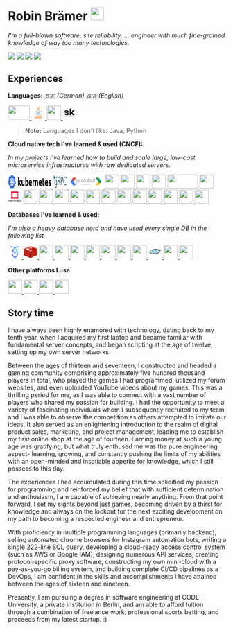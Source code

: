 # Robin Brämer <img src="https://raw.githubusercontent.com/MartinHeinz/MartinHeinz/master/wave.gif" width="30px" height="30px" />
_I'm a full-blown software, site reliability, ... engineer with much fine-grained knowledge of way too many technologies._

![](https://img.shields.io/badge/-Gopher-informational?style=for-the-badge&logo=Go)
![](https://img.shields.io/badge/-Kubernetes-informational?style=for-the-badge&logo=kubernetes)
![](https://img.shields.io/badge/-Games-informational?style=for-the-badge&logo=Minecraft)
![](https://img.shields.io/badge/-FinTech-informational?style=for-the-badge&logo=Bitcoin)

## Experiences

**Languages:**
_🇩🇪 (German) 🇬🇧 (English)_

<a href="https://github.com/golang/go">
    <img height="32" width="50" style="background-color:white" src="https://go.dev/images/go-logo-white.svg" />
</a>
<a href="https://github.com/openjdk/">
    <img height="32" width="32" style="background-color:white" src="https://raw.githubusercontent.com/github/explore/80688e429a7d4ef2fca1e82350fe8e3517d3494d/topics/java/java.png" />
</a>
<a href="https://github.com/python">
    <img height="32" width="32" style="background-color:white" src="https://avatars.githubusercontent.com/u/1525981?s=32" />
</a>
<a href="https://skriptlang.github.io/Skript/">
    <img height="32" width="32" style="background-color:white" src="https://github.com/SkriptLang/Skript/blob/7a1929aa22a301e0a1386ace92429b114f0bc777/docs/assets/Logo/Skript%20Logo%20Trans.png?raw=true" />
</a>

> **Note:** Languages I don't like: Java, Python

**Cloud native tech I've learned & used (CNCF):**

_In my projects I've learned how to build and scale large, low-cost microservice infrastructures with raw dedicated servers._

<a href="https://github.com/kubernetes">
<img height="32" width="100" style="background-color:white" src="./etc/Kubernetes_logo.svg" />
</a>
<a href="https://github.com/grpc">
<img height="32" width="32" style="background-color:white" src="./etc/grpc.svg" />
</a>
<a href="https://github.com/protocolbuffers/protobuf">
<img height="32" width="80" src="./etc/pb.png" />
</a>
<a href="https://github.com/containerd/containerd">
<img height="32" width="32" style="background-color:white" src="https://avatars.githubusercontent.com/u/14037953?s=32" />
</a>
<a href="https://github.com/istio/istio">
<img height="32" width="32" style="background-color:white" src="https://landscape.cncf.io/logos/istio.svg" />
</a>
<a href="https://github.com/cilium/cilium">
<img height="32" width="32" style="background-color:white" src="https://landscape.cncf.io/logos/cilium.svg" />
</a>
<a href="https://github.com/rook/rook">
<img height="32" width="32" style="background-color:white" src="https://landscape.cncf.io/logos/rook.svg" />
</a>
<a href="https://github.com/kubernetes-sigs/kubebuilder">
<img height="32" width="70" style="background-color:white" src="https://book.kubebuilder.io/logos/logo-single-line.png" />
</a>
<a href="https://github.com/maas/maas">
<img height="32" width="32" style="background-color:white" src="https://landscape.cncf.io/logos/maas.svg" />
</a>
<a href="https://github.com/openstack">
<img height="32" width="32" style="background-color:white" src="./etc/openstack.png" />
</a>
<a href="https://github.com/k8snetworkplumbingwg/multus-cni">
<img height="32" width="32" style="background-color:white" src="https://landscape.cncf.io/logos/multus.svg" />
</a>
<a href="https://github.com/kubeovn/kube-ovn">
<img height="32" width="32" style="background-color:white" src="https://landscape.cncf.io/logos/kube-ovn.svg" />
</a>
<a href="https://github.com/prometheus/prometheus">
<img height="32" width="32" style="background-color:white" src="https://unpkg.com/simple-icons@latest/icons/prometheus.svg" />
</a>
<a href="https://github.com/open-policy-agent/opa">
<img height="32" width="32" style="background-color:white" src="https://landscape.cncf.io/logos/open-policy-agent-opa.svg" />
</a>
<a href="https://github.com/kubevirt/kubevirt">
<img height="32" width="32" style="background-color:white" src="https://landscape.cncf.io/logos/kube-virt.svg" />
</a>
<a href="https://github.com/cloudevents">
<img height="32" width="32" style="background-color:white" src="https://landscape.cncf.io/logos/cloud-events.svg" />
</a>
<a href="https://github.com/fluxcd">
<img height="32" width="32" style="background-color:white" src="https://landscape.cncf.io/logos/flux.svg" />
</a>
<a href="https://github.com/nats-io">
<img height="32" width="32" style="background-color:white" src="https://landscape.cncf.io/logos/nats.svg" />
</a>
<a href="https://github.com/operator-framework/operator-sdk">
<img height="32" width="32" style="background-color:white" src="https://landscape.cncf.io/logos/operator-framework.svg" />
</a>
<a href="https://github.com/containernetworking/cni">
<img height="32" width="32" style="background-color:white" src="https://landscape.cncf.io/logos/container-network-interface-cni.svg" />
</a>
<a href="https://github.com/CrunchyData/postgres-operator">
<img height="32" width="32" style="background-color:white" src="https://landscape.cncf.io/logos/crunchy-postgres-operator.svg" />
</a>
<a href="https://github.com/kubemq-io/kubemq-community">
<img height="32" width="32" style="background-color:white" src="https://landscape.cncf.io/logos/kube-mq.svg" />
</a>

**Databases I've learned & used:**

_I'm also a heavy database nerd and have used every single DB in the following list._

<a href="https://github.com/cockroachdb/cockroach">
    <img height="32" width="32" style="background-color:white" src="./etc/Cockroach_Labs_Logo.png" />
</a>
<a href="https://github.com/redis/redis">
    <img height="32" width="32" style="background-color:white" src="./etc/redis.png" />
</a>
<a href="https://github.com/graphql">
    <img height="32" width="32" style="background-color:white" src="https://avatars.githubusercontent.com/u/13958706?s=32" />
</a>
<a href="https://github.com/dgraph-io/badger">
    <img height="32" width="32" style="background-color:white" src="https://unpkg.com/simple-icons@latest/icons/badgr.svg" />
</a>
<a href="https://github.com/etcd-io/etcd">
    <img height="32" width="32" style="background-color:white" src="https://avatars.githubusercontent.com/u/41972792?s=32" />
</a>
<a href="https://github.com/postgres">
    <img height="32" width="32" style="background-color:white" src="https://avatars.githubusercontent.com/u/177543?s=32" />
</a>
<a href="https://github.com/couchbase">
    <img height="32" width="32" style="background-color:white" src="https://avatars.githubusercontent.com/u/605755?s=32" />
</a>
<a href="https://github.com/mysql">
    <img height="32" width="32" style="background-color:white" src="https://avatars.githubusercontent.com/u/2452804?s=32" />
</a>
<a href="https://github.com/MariaDB/">
    <img height="32" width="32" style="background-color:white" src="https://avatars.githubusercontent.com/u/4739304?s=32" />
</a>
<a href="https://github.com/apache/cassandra">
    <img height="32" width="32" style="background-color:white" src="./etc/cassandra.png" />
</a>
<a href="https://github.com/sqlite/sqlite">
    <img height="32" width="32" style="background-color:white" src="https://avatars.githubusercontent.com/u/48680494?s=32" />
</a>
<a href="https://cloud.google.com/firestore">
    <img height="32" width="32" style="background-color:white" src="https://unpkg.com/simple-icons@latest/icons/googlecloud.svg" />
</a>

**Other platforms I use:**

<a href="https://gitlab.com/robinbraemer">
    <img height="32" width="32" style="background-color:white" src="https://avatars.githubusercontent.com/u/22105643?s=32" />
</a>
<a href="https://github.com/robinbraemer">
    <img height="32" width="32" style="background-color:white" src="https://avatars.githubusercontent.com/u/9919?s=32" />
</a>
<a href="https://www.jetbrains.com/">
    <img height="32" width="32" style="background-color:white" src="https://avatars.githubusercontent.com/u/878437?s=32" />
</a>
<a href="https://cloud.google.com/">
    <img height="32" width="32" style="background-color:white" src="https://avatars.githubusercontent.com/u/2810941?s=32" />
</a>

## Story time

I have always been highly enamored with technology, dating back to my tenth year, when I acquired my first laptop and became familiar with fundamental server concepts, and began scripting at the age of twelve, setting up my own server networks.

Between the ages of thirteen and seventeen, I constructed and headed a gaming community comprising approximately five hundred thousand players in total, who played the games I had programmed, utilized my forum websites, and even uploaded YouTube videos about my games. This was a thrilling period for me, as I was able to connect with a vast number of players who shared my passion for building. I had the opportunity to meet a variety of fascinating individuals whom I subsequently recruited to my team, and I was able to observe the competition as others attempted to imitate our ideas. It also served as an enlightening introduction to the realm of digital product sales, marketing, and project management, leading me to establish my first online shop at the age of fourteen. Earning money at such a young age was gratifying, but what truly enthused me was the pure engineering aspect- learning, growing, and constantly pushing the limits of my abilities with an open-minded and insatiable appetite for knowledge, which I still possess to this day.

The experiences I had accumulated during this time solidified my passion for programming and reinforced my belief that with sufficient determination and enthusiasm, I am capable of achieving nearly anything. From that point forward, I set my sights beyond just games, becoming driven by a thirst for knowledge and always on the lookout for the next exciting development on my path to becoming a respected engineer and entrepreneur.

With proficiency in multiple programming languages (primarily backend), selling automated chrome browsers for Instagram automation bots, writing a single 222-line SQL query, developing a cloud-ready access control system (such as AWS or Google IAM), designing numerous API services, creating protocol-specific proxy software, constructing my own mini-cloud with a pay-as-you-go billing system, and building complete CI/CD pipelines as a DevOps, I am confident in the skills and accomplishments I have attained between the ages of sixteen and nineteen.

Presently, I am pursuing a degree in software engineering at CODE University, a private institution in Berlin, and am able to afford tuition through a combination of freelance work, professional sports betting, and proceeds from my latest startup. :)

<!--
**robinbraemer/robinbraemer** is a ✨ _special_ ✨ repository because its `README.md` (this file) appears on your GitHub profile.

Here are some ideas to get you started:

- 🔭 I’m currently working on ...
- 🌱 I’m currently learning ...
- 👯 I’m looking to collaborate on ...
- 🤔 I’m looking for help with ...
- 💬 Ask me about ...
- 📫 How to reach me: ...
- 😄 Pronouns: ...
- ⚡ Fun fact: ...

<a href="https://github.com/anuraghazra/github-readme-stats">
  <img align="center" src="https://github-readme-stats.vercel.app/api/pin/?username=anuraghazra&repo=github-readme-stats" />
</a>
<a href="https://github.com/anuraghazra/convoychat">
  <img align="center" src="https://github-readme-stats.vercel.app/api/pin/?username=anuraghazra&repo=convoychat" />
</a>
<a href="https://github.com/anuraghazra/convoychat">
  <img align="center" src="https://github-readme-stats.vercel.app/api/pin/?username=anuraghazra&repo=convoychat" />
</a>

-->
